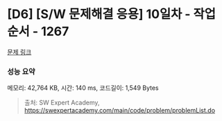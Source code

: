 # [D6] [S/W 문제해결 응용] 10일차 - 작업순서 - 1267 

[문제 링크](https://swexpertacademy.com/main/code/problem/problemDetail.do?contestProbId=AV18TrIqIwUCFAZN) 

### 성능 요약

메모리: 42,764 KB, 시간: 140 ms, 코드길이: 1,549 Bytes



> 출처: SW Expert Academy, https://swexpertacademy.com/main/code/problem/problemList.do